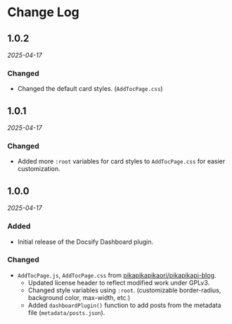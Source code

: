 # Change Log

## 1.0.2

_2025-04-17_

### Changed

- Changed the default card styles. (`AddTocPage.css`)

## 1.0.1

_2025-04-17_

### Changed

- Added more `:root` variables for card styles to `AddTocPage.css` for easier customization.

## 1.0.0

_2025-04-17_

### Added

- Initial release of the Docsify Dashboard plugin.

### Changed
- `AddTocPage.js`, `AddTocPage.css` from [pikapikapikaori/pikapikapi-blog](https://github.com/pikapikapikaori/pikapikapi-blog).
  - Updated license header to reflect modified work under GPLv3.
  - Changed style variables using `:root`. (customizable border-radius, background color, max-width, etc.)
  - Added `dashboardPlugin()` function to add posts from the metadata file (`metadata/posts.json`).